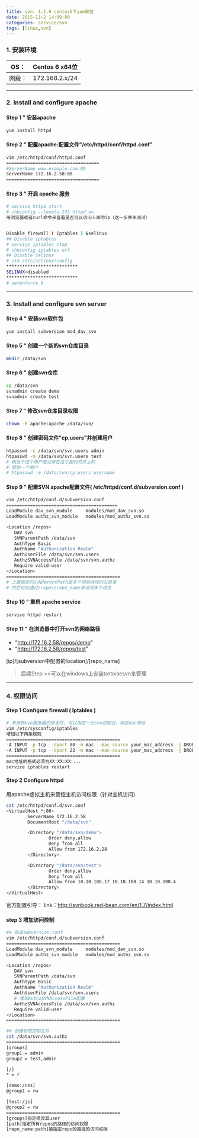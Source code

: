 ```yaml
---
title: svn: 1.1.0 centos6下yum安装
date: 2015-11-2 14:09:00
categories: service/svn
tags: [linux,svn]
---
```


### 1. 安装环境
OS：|Centos 6 x64位
---|---
网段：|172.168.2.x/24

---

### 2. Install and configure apache
#### Step 1 " 安装apache
``` bash
yum install httpd
```
#### Step 2 " 配置apache:配置文件"/etc/httpd/conf/httpd.conf"
``` bash
vim /etc/httpd/conf/httpd.conf
===================================
#ServerName www.example.com:80
ServerName 172.16.2.58:80
===================================
```
#### Step 3 " 开启 apache 服务
``` bash
# service httpd start
# chkconfig --levels 235 httpd on
用浏览器或者curl命令来查看是否可以访问上面的ip（这一步并未测试）


Disable firewall ( Iptables ) &selinux
## Disable iptables
# service iptables stop
# chkconfig iptables off
## Disable Selinux
# vim /etc/selinux/config
***************************
SELINUX=disabled
***************************
# setenforce 0
```

---

### 3. Install and configure svn server
#### Step 4 " 安装svn软件包
``` bash
yum install subversion mod_dav_svn
```
#### Step 5 " 创建一个新的svn仓库目录
``` bash
mkdir /data/svn
```
#### Step 6 " 创建svn仓库
``` bash
cd /data/svn
svnadmin create demo
svnadmin create test
```
#### Step 7 " 修改svn仓库目录权限
``` bash
chown -R apache:apache /data/svn/
```
#### Step 8 " 创建密码文件"cp.users"并创建用户
``` bash
htpasswd -c /data/svn/svn.users admin
htpasswd -m /data/svn/svn.users test
# 相当于这个用户是记录在这个密码文件上的
# 增加一个用户
# htpasswd -m /data/svn/cp.users username
```

#### Step 9 " 配置SVN apache配置文件( /etc/httpd/conf.d/subversion.conf )
``` bash
vim /etc/httpd/conf.d/subversion.conf
==========================================
LoadModule dav_svn_module     modules/mod_dav_svn.so
LoadModule authz_svn_module   modules/mod_authz_svn.so

<Location /repos>
   DAV svn
   SVNParentPath /data/svn
   AuthType Basic
   AuthName "Authorization Realm"
   AuthUserFile /data/svn/svn.users
   AuthzSVNAccessFile /data/svn/svn.authz
   Require valid-user
</Location>
===========================================
# 上面指定的SVNParentPath是多个项目共同的父目录
# 然后可以通过/repos/repo_name来访问多个项目
```
#### Step 10 " 重启 apache service
``` bash
service httpd restart
```
#### Step 11 " 在浏览器中打开svn的网络路径
- "http://172.16.2.58/repos/demo"
- "http://172.16.2.58/repos/test"

[ip]/[subversion中配置的location]/[repo_name]

> 后续Step >>可以在windows上安装tortoisesvn来管理

---

### 4. 权限访问
#### Step 1 Configure firewall ( Iptables )
``` bash
# 考虑到svn服务器的安全性，可以指定一台svn控制台，绑定mac地址
vim /etc/sysconfig/iptables
增加以下两条规则
===========================================
-A INPUT -p tcp --dport 80 -m mac --mac-source your_mac_address -j DROP
-A INPUT -p tcp --dport 22 -m mac --mac-source your_mac_address -j DROP
===========================================
mac地址的格式必须为XX:XX:XX:...
service iptables restart
```
#### Step 2 Configure httpd
用apache虚拟主机来管控主机访问权限（针对主机访问）
``` bash
cat /etc/httpd/conf.d/svn.conf
<VirtualHost *:80>
        ServerName 172.16.2.58
        DocumentRoot "/data/svn"

        <Directory "/data/svn/demo">
                Order deny,allow
                Deny from all
                Allow from 172.16.2.28
        </Directory>

        <Directory "/data/svn/test">
                Order deny,allow
                Deny from all
                Allow from 10.10.180.17 10.10.180.14 10.10.190.4
        </Directory>
</VirtualHost>
```

官方配置引导：
link：http://svnbook.red-bean.com/en/1.7/index.html

#### step 3 增加访问控制
``` bash
## 修改subversion.conf
vim /etc/httpd/conf.d/subversion.conf
===========================================
LoadModule dav_svn_module     modules/mod_dav_svn.so
LoadModule authz_svn_module   modules/mod_authz_svn.so

<Location /repos>
   DAV svn
   SVNParentPath /data/svn
   AuthType Basic
   AuthName "Authorization Realm"
   AuthUserFile /data/svn/svn.users
   # 增加AuthzSVNAccessFile配置
   AuthzSVNAccessFile /data/svn/svn.authz
   Require valid-user
</Location>
===========================================

## 创建权限控制文件
cat /data/svn/svn.authz
===========================================
[groups]
group1 = admin
group2 = test,admin

[/]
* = r

[demo:/css]
@group1 = rw

[test:/js]
@group2 = rw
===========================================
[groups]指定组及其user
[path]指定所有repos的路径的访问权限
[repo_name:path]被指定repo的路径的访问权限
```
